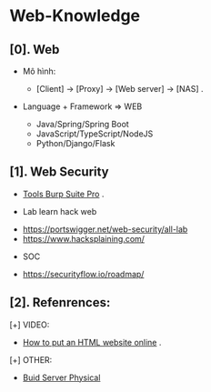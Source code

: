 # Web-Knowledge


## [0]. Web 

- Mô hình:
  * [Client] -> [Proxy] -> [Web server] -> [NAS] .

- Language + Framework => WEB
  * Java/Spring/Spring Boot
  * JavaScript/TypeScript/NodeJS
  * Python/Django/Flask

## [1]. Web Security 

- [Tools Burp Suite Pro](https://gitlab.com/hypnguyen1209/burp-pro?fbclid=IwAR29_fPDBXSdrYMbjx_ADP8ulzBxQZh1rEAJh0Jo3985VGOuuQOo4hVQUL4) .

- Lab learn hack web
 * https://portswigger.net/web-security/all-lab
 * https://www.hacksplaining.com/

- SOC
 * https://securityflow.io/roadmap/

## [2]. Refenrences:

[+] VIDEO: 
- [How to put an HTML website online](https://youtu.be/p1QU3kLFPdg) .

[+] OTHER:
- [Buid Server Physical](https://www.youtube.com/watch?v=apC1bOLbzbY)
